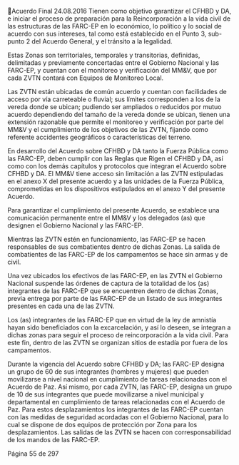 Acuerdo Final 
24.08.2016 
Tienen  como  objetivo  garantizar  el  CFHBD  y    DA,  e  iniciar  el  proceso  de  preparación  para  la 
Reincorporación a la vida civil de las estructuras de las FARC-EP en lo económico, lo político y lo social de 
acuerdo con sus intereses, tal como está establecido en el Punto 3, sub-punto 2 del Acuerdo General, y el 
tránsito a la legalidad.  
 
Estas Zonas son territoriales, temporales y transitorias, definidas, delimitadas y previamente concertadas 
entre el Gobierno Nacional y las FARC-EP, y cuentan con el monitoreo y verificación del MM&V, que por 
cada ZVTN contará con Equipos de Monitoreo Local.  
 
Las ZVTN están ubicadas de común acuerdo y cuentan con facilidades de acceso por vía carreteable o 
fluvial; sus límites corresponden a los de la vereda donde se ubican; pudiendo ser ampliados o reducidos 
por  mutuo  acuerdo  dependiendo  del  tamaño  de  la  vereda  donde  se  ubican,  tienen  una  extensión 
razonable que permite el monitoreo y verificación por parte del MM&V y el cumplimiento de los objetivos 
de las ZVTN,  fijando como referente accidentes geográficos o características del terreno.  
 
En desarrollo del Acuerdo sobre CFHBD y DA tanto la Fuerza Pública como las FARC-EP, deben cumplir con 
las Reglas que Rigen el CFHBD y DA, así como con los demás capítulos y protocolos que integran el Acuerdo 
sobre CFHBD y DA. El MM&V tiene acceso sin limitación a las ZVTN estipuladas en el anexo X del presente 
acuerdo y a las unidades de la Fuerza Pública, comprometidas en los dispositivos estipulados en el anexo 
Y del presente Acuerdo.  
 
Para garantizar el cumplimiento del presente Acuerdo, se establece una comunicación permanente entre 
el MM&V y los delegados (as) que designen el Gobierno Nacional y las FARC-EP.  
 
Mientras  las  ZVTN  estén  en  funcionamiento,  las  FARC-EP  se  hacen  responsables  de  sus  combatientes 
dentro de dichas Zonas. La salida de combatientes de las FARC-EP de los campamentos se hace sin armas 
y de civil.  
 
Una vez ubicados los efectivos de las FARC-EP, en las ZVTN el Gobierno Nacional suspende las órdenes de 
captura de la totalidad de los (as) integrantes de las FARC-EP que se encuentren dentro de dichas Zonas, 
previa entrega por parte de las FARC-EP de un listado de sus integrantes presentes en cada una de las 
ZVTN.  
 
Los (as) integrantes de las FARC-EP que en virtud de la ley de amnistía hayan sido beneficiados con la 
excarcelación, y así lo deseen, se integran a dichas zonas para seguir el proceso de reincorporación a la 
vida civil. Para este fin,  dentro de las ZVTN se organizan sitios de estadía por fuera de los campamentos.     
 
Durante la vigencia del Acuerdo sobre CFHBD y DA; las FARC-EP designa un grupo de 60 de sus integrantes 
(hombres y mujeres) que pueden movilizarse a nivel nacional en cumplimiento de tareas relacionadas con 
el Acuerdo de Paz. Así mismo, por cada ZVTN, las FARC-EP, designa un grupo de 10 de sus integrantes que 
puede  movilizarse  a  nivel  municipal  y  departamental  en  cumplimiento  de  tareas  relacionadas  con  el 
Acuerdo de Paz. Para estos desplazamientos los integrantes de las FARC-EP cuentan con las medidas de 
seguridad acordadas con el Gobierno Nacional, para lo cual se dispone de dos equipos de protección por 
Zona para los desplazamientos. Las salidas de las ZVTN se hacen con corresponsabilidad de los mandos de 
las FARC-EP.  
 
Página 55 de 297 
 

